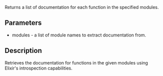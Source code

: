 Returns a list of documentation for each function in the specified modules.

## Parameters

- modules - a list of module names to extract documentation from.
  
## Description
 Retrieves the documentation for functions in the given modules using Elixir's introspection capabilities.